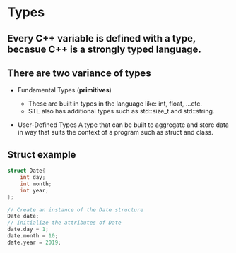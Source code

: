 # Types

## Every C++ variable is defined with a type, becasue C++ is a strongly typed language.

## There are two variance of types

- Fundamental Types (**primitives**)
  - These are built in types in the language like: int, float, ...etc.
  - STL also has additional types such as std::size_t and std::string.
  
- User-Defined Types
A type that can be built to aggregate and store data in way that suits the context of a program such as struct and class.

## Struct example

``` cpp
struct Date{
    int day;
    int month;
    int year;
};

// Create an instance of the Date structure
Date date;
// Initialize the attributes of Date
date.day = 1;
date.month = 10;
date.year = 2019;
```
